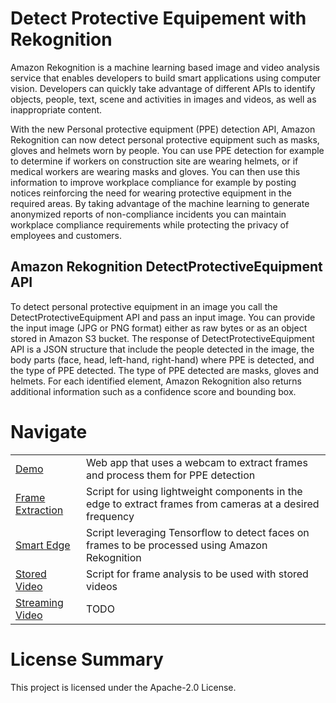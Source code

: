 # Detect Protective Equipement with Rekognition

Amazon Rekognition is a machine learning based image and video analysis service that enables developers to
build smart applications using computer vision. Developers can quickly take advantage of different APIs to
identify objects, people, text, scene and activities in images and videos, as well as inappropriate content.

With the new Personal protective equipment (PPE) detection API, Amazon Rekognition can now detect
personal protective equipment such as masks, gloves and helmets worn by people. You can use PPE detection
for example to determine if workers on construction site are wearing helmets, or if medical workers are
wearing masks and gloves. You can then use this information to improve workplace compliance for example
by posting notices reinforcing the need for wearing protective equipment in the required areas. By taking
advantage of the machine learning to generate anonymized reports of non-compliance incidents you can
maintain workplace compliance requirements while protecting the privacy of employees and customers.

## Amazon Rekognition DetectProtectiveEquipment API

To detect personal protective equipment in an image you call the DetectProtectiveEquipment API and pass an input image. You can provide the input image (JPG or PNG format) either as raw bytes or as an object stored in Amazon S3 bucket. The response of DetectProtectiveEquipment API is a JSON structure that include the people detected in the image, the body parts (face, head, left-hand, right-hand) where PPE is detected, and the type of PPE detected. The type of PPE detected are masks, gloves and helmets. For each identified element, Amazon Rekognition also returns additional information such as a confidence score and bounding box.

# Navigate

|                                       |                                                                                                           |
| ------------------------------------- | --------------------------------------------------------------------------------------------------------- |
| [Demo](/demo)                         | Web app that uses a webcam to extract frames and process them for PPE detection                           |
| [Frame Extraction](/frame-extraction) | Script for using lightweight components in the edge to extract frames from cameras at a desired frequency |
| [Smart Edge](/smart-edge)             | Script leveraging Tensorflow to detect faces on frames to be processed using Amazon Rekognition           |
| [Stored Video](/stored-video)         | Script for frame analysis to be used with stored videos                                                   |
| [Streaming Video](/streaming-video)   | TODO                                                                                                      |

# License Summary

This project is licensed under the Apache-2.0 License.
